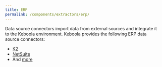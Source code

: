 ```yaml
---
title: ERP
permalink: /components/extractors/erp/
---
```


Data source connectors import data from external sources and integrate it to the Keboola environment.
Keboola provides the following ERP data source connectors:

- [K2](/components/extractors/erp/k2/)
- [NetSuite](/components/extractors/erp/netsuite/)
- And [more](https://components.keboola.com/components)
